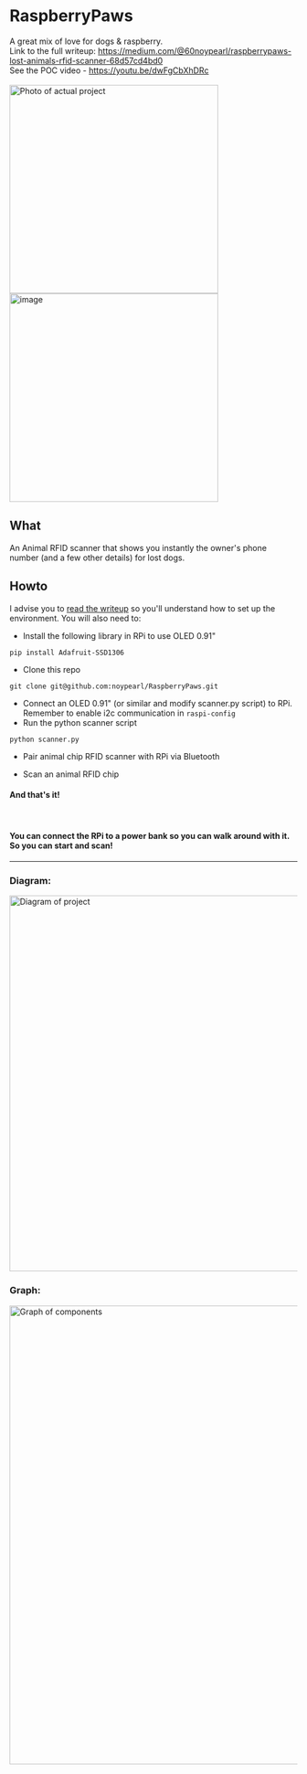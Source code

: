 
# RaspberryPaws
A great mix of love for dogs & raspberry.
<br>
Link to the full writeup: https://medium.com/@60noypearl/raspberrypaws-lost-animals-rfid-scanner-68d57cd4bd0 <br>
See the POC video - https://youtu.be/dwFgCbXhDRc
<br><br>
<img width="365" alt="Photo of actual project" src="https://github.com/noypearl/RaspberryPaws/assets/11259340/01dc86f0-11fa-48b4-8134-1634df6908c1">
<img width="365" alt="image" src="https://github.com/noypearl/RaspberryPaws/assets/11259340/0821b82f-47d5-491d-ae15-1d872976749a">

## What
An Animal RFID scanner that shows you instantly the owner's phone number (and a few other details) for lost dogs.
<br>
## Howto
I advise you to [read the writeup](https://medium.com/@60noypearl/raspberrypaws-lost-animals-rfid-scanner-68d57cd4bd0) so you'll understand how to set up the environment. You will also need to:
* Install the following library in RPi to use OLED 0.91"

```
pip install Adafruit-SSD1306
```
* Clone this repo
```
git clone git@github.com:noypearl/RaspberryPaws.git
```
* Connect an OLED 0.91" (or similar and modify scanner.py script) to RPi. Remember to enable i2c communication in `raspi-config`
* Run the python scanner script

```
python scanner.py
```
* Pair animal chip RFID scanner with RPi via Bluetooth

* Scan an animal RFID chip <br>

#### And that's it!
<br>

#### You can connect the RPi to a power bank so you can walk around with it. So you can start and scan!
--------

### Diagram:
<img width="658" alt="Diagram of project" src="https://github.com/noypearl/RaspberryPaws/assets/11259340/251f3a7b-4d11-4cec-8ea7-dc39b7ad1362">

### Graph:
<img width="803" alt="Graph of components" src="https://github.com/noypearl/RaspberryPaws/assets/11259340/c321e10e-da7f-4f87-8e46-9580199d2c9b">

<br>

